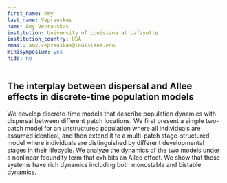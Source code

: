 ```yaml
---
first_name: Amy
last_name: Veprauskas
name: Amy Veprauskas
institution: University of Louisiana at Lafayette
institution_country: USA
email: amy.veprauskas@louisiana.edu
minisymposium: yes
hide: no
---
```


## The interplay between dispersal and Allee effects in discrete-time population models

We develop discrete-time models that describe population dynamics with dispersal between different patch locations. We first present a simple two-patch model for an unstructured population where all individuals are assumed identical, and then extend it to a multi-patch stage-structured model where individuals are distinguished by different developmental stages in their lifecycle. We analyze the dynamics of the two models under a nonlinear fecundity term that exhibits an Allee effect. We show that these systems have rich dynamics including both monostable and bistable dynamics.


